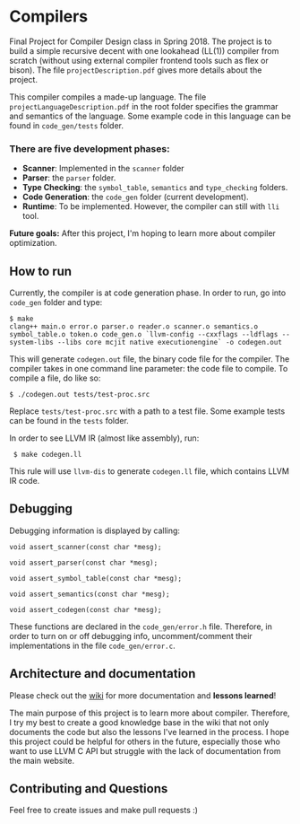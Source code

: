 # Compilers

Final Project for Compiler Design class in Spring 2018. The project is to build a simple recursive decent with one lookahead (LL(1)) compiler from scratch (without using external compiler frontend tools such as flex or bison). The file `projectDescription.pdf` gives more details about the project.

This compiler compiles a made-up language. The file `projectLanguageDescription.pdf` in the root folder specifies the grammar and semantics of the language. Some example code in this language can be found in `code_gen/tests` folder.

### There are five development phases:

* **Scanner**: Implemented in the `scanner` folder
* **Parser**: the `parser` folder.
* **Type Checking**: the `symbol_table`, `semantics` and `type_checking` folders.
* **Code Generation**: the `code_gen` folder (current development).
* **Runtime**: To be implemented. However, the compiler can still with `lli` tool.

**Future goals:** After this project, I'm hoping to learn more about compiler optimization.

## How to run

Currently, the compiler is at code generation phase. In order to run, go into `code_gen` folder and type:


    $ make
    clang++ main.o error.o parser.o reader.o scanner.o semantics.o symbol_table.o token.o code_gen.o `llvm-config --cxxflags --ldflags --system-libs --libs core mcjit native executionengine` -o codegen.out

This will generate `codegen.out` file, the binary code file for the compiler. The compiler takes in one command line parameter: the code file to compile. To compile a file, do like so:

    $ ./codegen.out tests/test-proc.src



Replace `tests/test-proc.src` with a path to a test file. Some example tests can be found in the `tests` folder.

In order to see LLVM IR (almost like assembly), run:

     $ make codegen.ll


This rule will use `llvm-dis` to generate `codegen.ll` file, which contains LLVM IR code.

## Debugging

Debugging information is displayed by calling:


    void assert_scanner(const char *mesg);

    void assert_parser(const char *mesg);

    void assert_symbol_table(const char *mesg);
   
    void assert_semantics(const char *mesg);
   
    void assert_codegen(const char *mesg);


These functions are declared in the `code_gen/error.h` file. Therefore, in order to turn on or off debugging info, uncomment/comment their implementations in the file `code_gen/error.c`.

## Architecture and documentation
Please check out the [wiki](https://github.com/maiquynhtruong/compilers/wiki) for more documentation and **lessons learned**!

The main purpose of this project is to learn more about compiler. Therefore, I try my best to create a good knowledge base in the wiki that not only documents the code but also the lessons I've learned in the process. I hope this project could be helpful for others in the future, especially those who want to use LLVM C API but struggle with the lack of documentation from the main website.

## Contributing and Questions
Feel free to create issues and make pull requests :)
